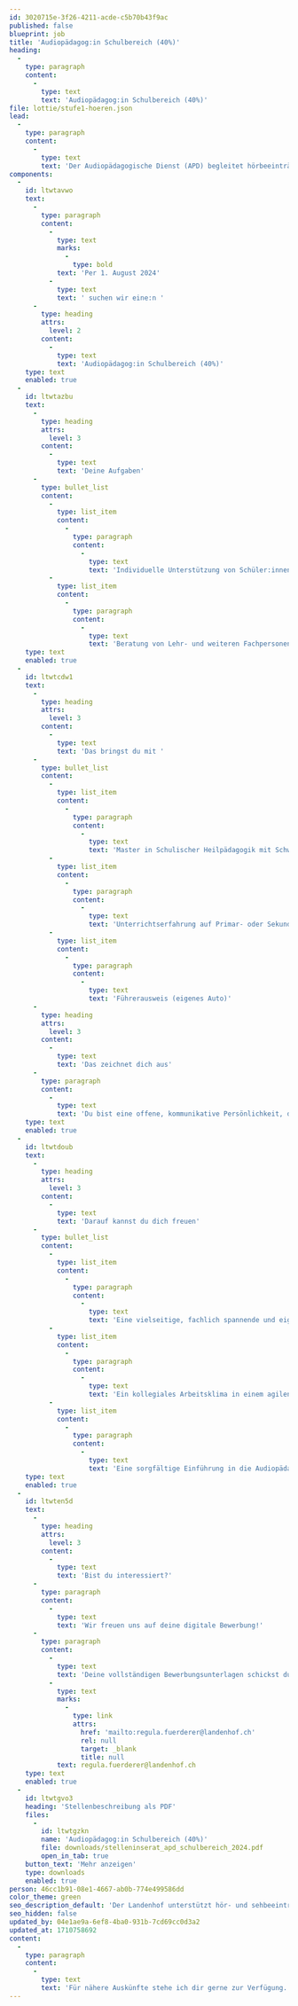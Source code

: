 ```yaml
---
id: 3020715e-3f26-4211-acde-c5b70b43f9ac
published: false
blueprint: job
title: 'Audiopädagog:in Schulbereich (40%)'
heading:
  -
    type: paragraph
    content:
      -
        type: text
        text: 'Audiopädagog:in Schulbereich (40%)'
file: lottie/stufe1-hoeren.json
lead:
  -
    type: paragraph
    content:
      -
        type: text
        text: 'Der Audiopädagogische Dienst (APD) begleitet hörbeeinträchtigte Kinder und Jugendliche und deren Umfeld vom Zeitpunkt der Diagnose bis zum Abschluss der ersten Berufsausbildung oder einer Mittelschule.'
components:
  -
    id: ltwtavwo
    text:
      -
        type: paragraph
        content:
          -
            type: text
            marks:
              -
                type: bold
            text: 'Per 1. August 2024'
          -
            type: text
            text: ' suchen wir eine:n '
      -
        type: heading
        attrs:
          level: 2
        content:
          -
            type: text
            text: 'Audiopädagog:in Schulbereich (40%)'
    type: text
    enabled: true
  -
    id: ltwtazbu
    text:
      -
        type: heading
        attrs:
          level: 3
        content:
          -
            type: text
            text: 'Deine Aufgaben'
      -
        type: bullet_list
        content:
          -
            type: list_item
            content:
              -
                type: paragraph
                content:
                  -
                    type: text
                    text: 'Individuelle Unterstützung von Schüler:innen mit Hörbeeinträchtigung und deren Umfeld in der Regelschule'
          -
            type: list_item
            content:
              -
                type: paragraph
                content:
                  -
                    type: text
                    text: 'Beratung von Lehr- und weiteren Fachpersonen'
    type: text
    enabled: true
  -
    id: ltwtcdw1
    text:
      -
        type: heading
        attrs:
          level: 3
        content:
          -
            type: text
            text: 'Das bringst du mit '
      -
        type: bullet_list
        content:
          -
            type: list_item
            content:
              -
                type: paragraph
                content:
                  -
                    type: text
                    text: 'Master in Schulischer Heilpädagogik mit Schwerpunkt Hören oder Bereitschaft, diesen berufsbegleitend zu erwerben.'
          -
            type: list_item
            content:
              -
                type: paragraph
                content:
                  -
                    type: text
                    text: 'Unterrichtserfahrung auf Primar- oder Sekundarstufe'
          -
            type: list_item
            content:
              -
                type: paragraph
                content:
                  -
                    type: text
                    text: 'Führerausweis (eigenes Auto)'
      -
        type: heading
        attrs:
          level: 3
        content:
          -
            type: text
            text: 'Das zeichnet dich aus'
      -
        type: paragraph
        content:
          -
            type: text
            text: 'Du bist eine offene, kommunikative Persönlichkeit, die sich engagiert, verlässlich und mit einer Prise Humor für die Schüler:innen mit Hörbeeinträchtigung einsetzt.'
    type: text
    enabled: true
  -
    id: ltwtdoub
    text:
      -
        type: heading
        attrs:
          level: 3
        content:
          -
            type: text
            text: 'Darauf kannst du dich freuen'
      -
        type: bullet_list
        content:
          -
            type: list_item
            content:
              -
                type: paragraph
                content:
                  -
                    type: text
                    text: 'Eine vielseitige, fachlich spannende und eigenverantwortliche Tätigkeit.'
          -
            type: list_item
            content:
              -
                type: paragraph
                content:
                  -
                    type: text
                    text: 'Ein kollegiales Arbeitsklima in einem agilen Umfeld.'
          -
            type: list_item
            content:
              -
                type: paragraph
                content:
                  -
                    type: text
                    text: 'Eine sorgfältige Einführung in die Audiopädagogik und das entsprechende Arbeitsumfeld.'
    type: text
    enabled: true
  -
    id: ltwten5d
    text:
      -
        type: heading
        attrs:
          level: 3
        content:
          -
            type: text
            text: 'Bist du interessiert?'
      -
        type: paragraph
        content:
          -
            type: text
            text: 'Wir freuen uns auf deine digitale Bewerbung!'
      -
        type: paragraph
        content:
          -
            type: text
            text: 'Deine vollständigen Bewerbungsunterlagen schickst du bitte per E-Mail an Regula Fürderer, Leiterin APD Schulbereich, '
          -
            type: text
            marks:
              -
                type: link
                attrs:
                  href: 'mailto:regula.fuerderer@landenhof.ch'
                  rel: null
                  target: _blank
                  title: null
            text: regula.fuerderer@landenhof.ch
    type: text
    enabled: true
  -
    id: ltwtgvo3
    heading: 'Stellenbeschreibung als PDF'
    files:
      -
        id: ltwtgzkn
        name: 'Audiopädagog:in Schulbereich (40%)'
        file: downloads/stelleninserat_apd_schulbereich_2024.pdf
        open_in_tab: true
    button_text: 'Mehr anzeigen'
    type: downloads
    enabled: true
person: 46cc1b91-08e1-4667-ab0b-774e499586dd
color_theme: green
seo_description_default: 'Der Landenhof unterstützt hör- und sehbeeinträchtigte Kinder & Jugendliche in ihrem selbstbestimmten Leben durch Förderung ihrer Fähigkeiten & Entwicklung'
seo_hidden: false
updated_by: 04e1ae9a-6ef8-4ba0-931b-7cd69cc0d3a2
updated_at: 1710758692
content:
  -
    type: paragraph
    content:
      -
        type: text
        text: 'Für nähere Auskünfte stehe ich dir gerne zur Verfügung.'
---
```

